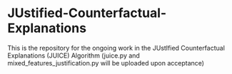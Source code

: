 # JUstified-Counterfactual-Explanations
This is the repository for the ongoing work in the JUstIfied Counterfactual Explanations (JUICE) Algorithm
(juice.py and mixed_features_justification.py will be uploaded upon acceptance)
